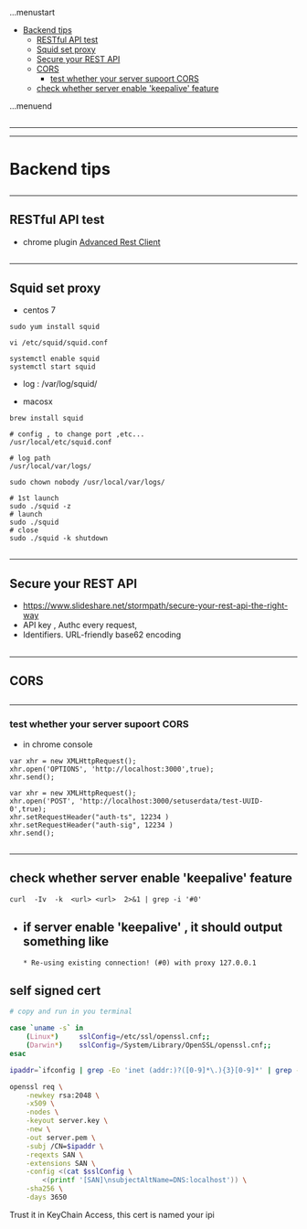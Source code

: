 ...menustart

 - [Backend tips](#6edcb6f97b94edc1579875d8335df797)
     - [RESTful API test](#4b01e3a70a88bd2fd5aa2c11f7f00354)
     - [Squid set proxy](#8215185b626db2bd246208973aabf16e)
     - [Secure your REST API](#bdf38b3fd09b39e3a701db441cb2c2e9)
     - [CORS](#5a8feff0b4bde3eec9244b76023b791d)
         - [test whether your server supoort CORS](#1e545f4bd1d09eb09ed43fabac84aba4)
     - [check whether server enable 'keepalive' feature](#f779c9d1d9da7473f0eebf90d56dc319)

...menuend


<h2 id="6edcb6f97b94edc1579875d8335df797"></h2>

-----
-----

# Backend tips

<h2 id="4b01e3a70a88bd2fd5aa2c11f7f00354"></h2>

-----

## RESTful API test

 - chrome plugin [Advanced Rest Client](https://chrome.google.com/webstore/detail/advanced-rest-client/hgmloofddffdnphfgcellkdfbfbjeloo)


<h2 id="8215185b626db2bd246208973aabf16e"></h2>

-----

## Squid set proxy 

 - centos 7

```
sudo yum install squid

vi /etc/squid/squid.conf

systemctl enable squid
systemctl start squid
```

- log : /var/log/squid/

 - macosx

```
brew install squid

# config , to change port ,etc...
/usr/local/etc/squid.conf

# log path
/usr/local/var/logs/

sudo chown nobody /usr/local/var/logs/

# 1st launch
sudo ./squid -z
# launch
sudo ./squid
# close
sudo ./squid -k shutdown
```

<h2 id="bdf38b3fd09b39e3a701db441cb2c2e9"></h2>

-----

## Secure your REST API

 - https://www.slideshare.net/stormpath/secure-your-rest-api-the-right-way
 - API key  , Authc every request,   
 - Identifiers.  URL-friendly base62 encoding


<h2 id="5a8feff0b4bde3eec9244b76023b791d"></h2>

-----

## CORS 

<h2 id="1e545f4bd1d09eb09ed43fabac84aba4"></h2>

-----

### test whether your server supoort CORS

 - in chrome  console 

```
var xhr = new XMLHttpRequest();
xhr.open('OPTIONS', 'http://localhost:3000',true);
xhr.send();
```

```
var xhr = new XMLHttpRequest();
xhr.open('POST', 'http://localhost:3000/setuserdata/test-UUID-0',true);
xhr.setRequestHeader("auth-ts", 12234 )
xhr.setRequestHeader("auth-sig", 12234 )
xhr.send();
```


<h2 id="f779c9d1d9da7473f0eebf90d56dc319"></h2>

-----

## check whether server enable 'keepalive' feature

```
curl  -Iv  -k  <url> <url>  2>&1 | grep -i '#0'
```

 - if server enable 'keepalive' , it should output something like 
    - 
    ```
    * Re-using existing connection! (#0) with proxy 127.0.0.1
    ```



## self signed cert 

```bash
# copy and run in you terminal

case `uname -s` in
    (Linux*)     sslConfig=/etc/ssl/openssl.cnf;;
    (Darwin*)    sslConfig=/System/Library/OpenSSL/openssl.cnf;;
esac

ipaddr=`ifconfig | grep -Eo 'inet (addr:)?([0-9]*\.){3}[0-9]*' | grep -Eo '([0-9]*\.){3}[0-9]*' | grep -v '127.0.0.1'`

openssl req \
    -newkey rsa:2048 \
    -x509 \
    -nodes \
    -keyout server.key \
    -new \
    -out server.pem \
    -subj /CN=$ipaddr \
    -reqexts SAN \
    -extensions SAN \
    -config <(cat $sslConfig \
        <(printf '[SAN]\nsubjectAltName=DNS:localhost')) \
    -sha256 \
    -days 3650

```

Trust it in KeyChain Access, this cert is named your ipi



